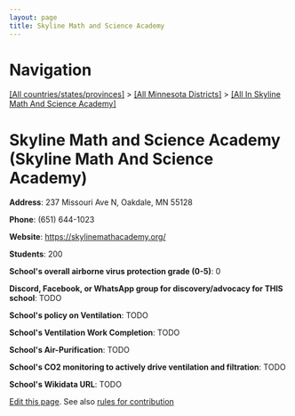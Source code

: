 ```yaml
---
layout: page
title: Skyline Math and Science Academy
---
```

# Navigation

[[All countries/states/provinces]](../../..) > [[All Minnesota Districts]](../..) > [[All In Skyline Math And Science Academy]](..)

# Skyline Math and Science Academy (Skyline Math And Science Academy)

**Address**: 237 Missouri Ave N, Oakdale, MN 55128

**Phone**: (651) 644-1023

**Website**: <https://skylinemathacademy.org/>

**Students**: 200

**School's overall airborne virus protection grade (0-5)**: 0

**Discord, Facebook, or WhatsApp group for discovery/advocacy for THIS school**: TODO

**School's policy on Ventilation**: TODO

**School's Ventilation Work Completion**: TODO

**School's Air-Purification**: TODO

**School's CO2 monitoring to actively drive ventilation and filtration**: TODO

**School's Wikidata URL**: TODO


[Edit this page](https://github.com/ventilate-schools/MN/edit/main/./Skyline_Math_And_Science_Academy/Skyline_Math_and_Science_Academy.md). See also [rules for contribution](../../../contribution-rules/)